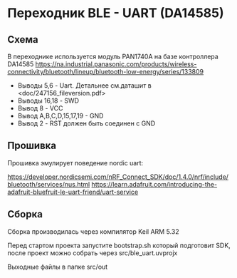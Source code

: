 # Переходник BLE - UART (DA14585)

## Схема

В переходнике используется модуль PAN1740A на базе контроллера DA14585
<https://na.industrial.panasonic.com/products/wireless-connectivity/bluetooth/lineup/bluetooth-low-energy/series/133809>

* Выводы 5,6 - Uart. Детальнее см.даташит в <doc/247156_fileversion.pdf>
* Выводы 16,18 - SWD 
* Вывод 8 - VCC
* Вывод A,B,C,D,15,17,19 - GND
* Вывод 2 - RST должен быть соединен с GND

## Прошивка

Прошивка эмулирует поведение nordic uart:

<https://developer.nordicsemi.com/nRF_Connect_SDK/doc/1.4.0/nrf/include/bluetooth/services/nus.html>
<https://learn.adafruit.com/introducing-the-adafruit-bluefruit-le-uart-friend/uart-service>

## Сборка 

Сборка производилась через компилятор Keil ARM 5.32

Перед стартом проекта запустите bootstrap.sh который подготовит SDK, после проект можно собрать через src/ble_uart.uvprojx

Выходные файлы в папке src/out